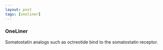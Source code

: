 ```yaml
---
layout: post
tags: [oneliner]
---
```



### OneLiner

Somatostatin analogs such as octreotide bind to the somatostatin receptor.
